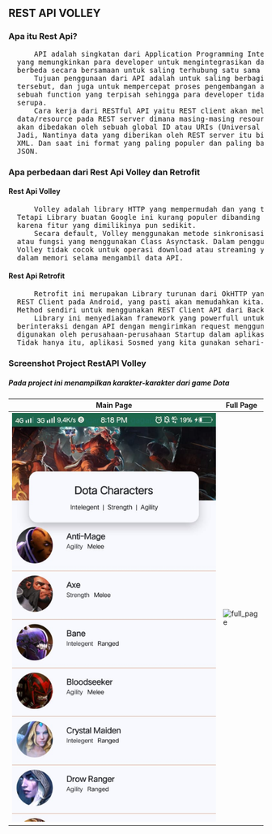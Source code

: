<h2>REST API VOLLEY</h2>
<h3>Apa itu Rest Api?</h3>
<pre>
      API adalah singkatan dari Application Programming Interface yaitu sebuah software
  yang memungkinkan para developer untuk mengintegrasikan dan mengizinkan dua aplikasi yang
  berbeda secara bersamaan untuk saling terhubung satu sama lain.
      Tujuan penggunaan dari API adalah untuk saling berbagi data antar aplikasi yang berbeda
  tersebut, dan juga untuk mempercepat proses pengembangan aplikasi dengan cara menyediakan
  sebuah function yang terpisah sehingga para developer tidak perlu lagi membuat fitur yang
  serupa.
      Cara kerja dari RESTful API yaitu REST client akan melakukan akses pada
  data/resource pada REST server dimana masing-masing resource. Atau data/resource tersebut
  akan dibedakan oleh sebuah global ID atau URIs (Universal Resource Identifiers).
  Jadi, Nantinya data yang diberikan oleh REST server itu bisa berupa format text, JSON atau
  XML. Dan saat ini format yang paling populer dan paling banyak digunakan adalah format
  JSON.
</pre>
<h3>Apa perbedaan dari Rest Api Volley dan Retrofit</h3>
<h4>Rest Api Volley</h4>
<pre>
      Volley adalah library HTTP yang mempermudah dan yang terpenting mempercepat networking untuk aplikasi Android.
  Tetapi Library buatan Google ini kurang populer dibanding kedua Library sebelumnya,
  karena fitur yang dimilikinya pun sedikit.
      Secara default, Volley menggunakan metode sinkronisasi. Jadi kalian tidak perlu membuat sebuah Method
  atau fungsi yang menggunakan Class Asynctask. Dalam penggunaannya memang 'sedikit' sulit.
  Volley tidak cocok untuk operasi download atau streaming yang besar karena Volley menyimpan semua respons
  dalam memori selama mengambil data API.
</pre>

<h4>Rest Api Retrofit</h4>
<pre>
      Retrofit ini merupakan Library turunan dari OkHTTP yang dibuat oleh Square yang digunakan sebagai
  REST Client pada Android, yang pasti akan memudahkan kita. Karena kita tidak perlu lagi untuk membuat
  Method sendiri untuk menggunakan REST Client API dari Backend.
      Library ini menyediakan framework yang powerfull untuk authenticating dan 
  berinteraksi dengan API dengan mengirimkan request menggunakan OkHTTP. Library Retrofit ini juga banyak 
  digunakan oleh perusahaan-perusahaan Startup dalam aplikasi Mobile-nya, salah satunya Tokopedia dan OVO. 
  Tidak hanya itu, aplikasi Sosmed yang kita gunakan sehari-hari juga menggunakan Library Retrofit.
</pre>

<h3>Screenshot Project RestAPI Volley</h3>
<h5>Pada project ini menampilkan karakter-karakter dari game Dota</h5>

| Main Page  | Full Page |
| ----- | --- |
| ![main_page](https://github.com/Elshita31/RestApiVolley/blob/master/1.jpeg)   | ![full_page](https://github.com/Elshita31/RestApiVolley/blob/master/2.gif)  |



